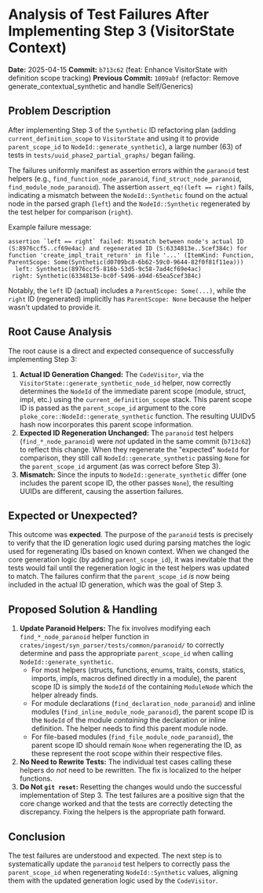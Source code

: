 # Analysis of Test Failures After Implementing Step 3 (VisitorState Context)

**Date:** 2025-04-15
**Commit:** `b713c62` (feat: Enhance VisitorState with definition scope tracking)
**Previous Commit:** `1009abf` (refactor: Remove generate_contextual_synthetic and handle Self/Generics)

## Problem Description

After implementing Step 3 of the `Synthetic` ID refactoring plan (adding `current_definition_scope` to `VisitorState` and using it to provide `parent_scope_id` to `NodeId::generate_synthetic`), a large number (63) of tests in `tests/uuid_phase2_partial_graphs/` began failing.

The failures uniformly manifest as assertion errors within the `paranoid` test helpers (e.g., `find_function_node_paranoid`, `find_struct_node_paranoid`, `find_module_node_paranoid`). The assertion `assert_eq!(left == right)` fails, indicating a mismatch between the `NodeId::Synthetic` found on the actual node in the parsed graph (`left`) and the `NodeId::Synthetic` regenerated by the test helper for comparison (`right`).

Example failure message:
```
assertion `left == right` failed: Mismatch between node's actual ID (S:8976ccf5..cf69e4ac) and regenerated ID (S:6334813e..5cef384c) for function 'create_impl_trait_return' in file '...' (ItemKind: Function, ParentScope: Some(Synthetic(d0709bc8-6b62-59c0-9644-82f0f81f11ea)))
  left: Synthetic(8976ccf5-816b-53d5-9c58-7ad4cf69e4ac)
 right: Synthetic(6334813e-bc0f-5496-a94d-65ea5cef384c)
```
Notably, the `left` ID (actual) includes a `ParentScope: Some(...)`, while the `right` ID (regenerated) implicitly has `ParentScope: None` because the helper wasn't updated to provide it.

## Root Cause Analysis

The root cause is a direct and expected consequence of successfully implementing Step 3:

1.  **Actual ID Generation Changed:** The `CodeVisitor`, via the `VisitorState::generate_synthetic_node_id` helper, now correctly determines the `NodeId` of the immediate parent scope (module, struct, impl, etc.) using the `current_definition_scope` stack. This parent scope ID is passed as the `parent_scope_id` argument to the core `ploke_core::NodeId::generate_synthetic` function. The resulting UUIDv5 hash now incorporates this parent scope information.
2.  **Expected ID Regeneration Unchanged:** The `paranoid` test helpers (`find_*_node_paranoid`) were *not* updated in the same commit (`b713c62`) to reflect this change. When they regenerate the "expected" `NodeId` for comparison, they still call `NodeId::generate_synthetic` passing `None` for the `parent_scope_id` argument (as was correct before Step 3).
3.  **Mismatch:** Since the inputs to `NodeId::generate_synthetic` differ (one includes the parent scope ID, the other passes `None`), the resulting UUIDs are different, causing the assertion failures.

## Expected or Unexpected?

This outcome was **expected**. The purpose of the `paranoid` tests is precisely to verify that the ID generation logic used during parsing matches the logic used for regenerating IDs based on known context. When we changed the core generation logic (by adding `parent_scope_id`), it was inevitable that the tests would fail until the regeneration logic in the test helpers was updated to match. The failures confirm that the `parent_scope_id` *is* now being included in the actual ID generation, which was the goal of Step 3.

## Proposed Solution & Handling

1.  **Update Paranoid Helpers:** The fix involves modifying each `find_*_node_paranoid` helper function in `crates/ingest/syn_parser/tests/common/paranoid/` to correctly determine and pass the appropriate `parent_scope_id` when calling `NodeId::generate_synthetic`.
    *   For most helpers (structs, functions, enums, traits, consts, statics, imports, impls, macros defined directly in a module), the parent scope ID is simply the `NodeId` of the containing `ModuleNode` which the helper already finds.
    *   For module declarations (`find_declaration_node_paranoid`) and inline modules (`find_inline_module_node_paranoid`), the parent scope ID is the `NodeId` of the module *containing* the declaration or inline definition. The helper needs to find this parent module node.
    *   For file-based modules (`find_file_module_node_paranoid`), the parent scope ID should remain `None` when regenerating the ID, as these represent the root scope within their respective files.
2.  **No Need to Rewrite Tests:** The individual test cases calling these helpers do *not* need to be rewritten. The fix is localized to the helper functions.
3.  **Do Not `git reset`:** Resetting the changes would undo the successful implementation of Step 3. The test failures are a positive sign that the core change worked and that the tests are correctly detecting the discrepancy. Fixing the helpers is the appropriate path forward.

## Conclusion

The test failures are understood and expected. The next step is to systematically update the `paranoid` test helpers to correctly pass the `parent_scope_id` when regenerating `NodeId::Synthetic` values, aligning them with the updated generation logic used by the `CodeVisitor`.
